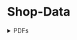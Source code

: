 # Shop-Data

<details>

  <summary>PDFs</summary>

  # PDF

[Team List](PDF's/team-list.pdf)

[Connection Status](PDF's/teams.pdf)

[Practice Match Schedule](PDF's/practice.pdf)

[Qualification Match Schedule](PDF's/qualification.pdf)

</details>
